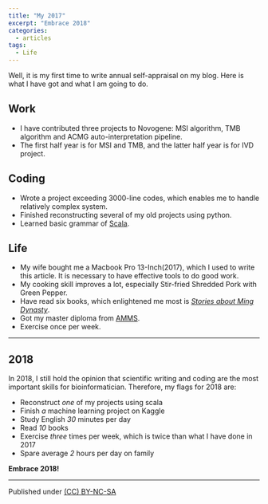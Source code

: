 ```yaml
---
title: "My 2017"
excerpt: "Embrace 2018"
categories:
  - articles
tags:
  - Life
---
```



Well, it is my first time to write annual self-appraisal on my blog. Here is what I have got and what I am going to do.

## Work


* I have contributed three projects to Novogene: MSI algorithm, TMB algorithm and ACMG auto-interpretation pipeline.
* The first half year is for MSI and TMB, and the latter half year is for IVD project.

## Coding

* Wrote a project exceeding 3000-line codes, which enables me to handle relatively complex system.
* Finished reconstructing several of my old projects using python.
* Learned basic grammar of [Scala](https://www.scala-lang.org/).



## Life

* My wife bought me a Macbook Pro 13-Inch(2017), which I used to write this article. It is necessary to have effective tools to do good work.
* My cooking skill improves a lot, especially Stir-fried Shredded Pork with Green Pepper.
* Have read six books, which enlightened me most is [*Stories about Ming Dynasty*](https://en.wikipedia.org/wiki/Stories_about_Ming_Dynasty). 
* Got my master diploma from [AMMS](https://en.wikipedia.org/wiki/Academy_of_Military_Medical_Sciences).
* Exercise once per week.





---

## 2018

In 2018, I still hold the opinion that scientific writing and coding are the most important skills for bioinformatician. Therefore, my flags for 2018 are:

* Reconstruct *one* of my projects using scala
* Finish *a* machine learning project on Kaggle
* Study English *30* minutes per day
* Read *10* books
* Exercise *three* times per week, which is twice than what I have done in 2017
* Spare average *2* hours per day on family

**Embrace 2018!**



---
Published under <a rel="license" href="http://creativecommons.org/licenses/by-nc-sa/3.0/">(CC) BY-NC-SA </a>

